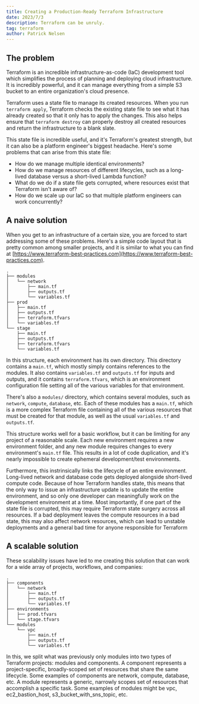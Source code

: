 ```yaml
---
title: Creating a Production-Ready Terraform Infrastructure
date: 2023/7/3
description: Terraform can be unruly.
tag: terraform
author: Patrick Nelsen
---
```


## The problem

Terraform is an incredible infrastructure-as-code (IaC) development tool which simplifies
the process of planning and deploying cloud infrastructure. It is incredibly powerful,
and it can manage everything from a simple S3 bucket to an entire organization's cloud
presence.

Terraform uses a state file to manage its created resources. When you run `terraform apply`,
Terraform checks the existing state file to see what it has already created so that it
only has to apply the changes. This also helps ensure that `terraform destroy` can properly
destroy all created resources and return the infrastructure to a blank slate.

This state file is incredible useful, and it's Terraform's greatest strength, but it can also
be a platform engineer's biggest headache. Here's some problems that can arise from this state
file:

- How do we manage multiple identical environments?
- How do we manage resources of different lifecycles, such as a long-lived database versus a
  short-lived Lambda function?
- What do we do if a state file gets corrupted, where resources exist that Terraform isn't
  aware of?
- How do we scale up our IaC so that multiple platform engineers can work concurrently?

## A naive solution

When you get to an infrastructure of a certain size, you are forced to start addressing some
of these problems. Here's a simple code layout that is pretty common among smaller projects,
and it is similar to what you can find at [https://www.terraform-best-practices.com](https://www.terraform-best-practices.com).

```
.
├── modules
│   └── network
│       ├── main.tf
│       ├── outputs.tf
│       └── variables.tf
├── prod
│   ├── main.tf
│   ├── outputs.tf
│   ├── terraform.tfvars
│   └── variables.tf
└── stage
    ├── main.tf
    ├── outputs.tf
    ├── terraform.tfvars
    └── variables.tf
```

In this structure, each environment has its own directory. This directory contains a `main.tf`,
which mostly simply contains references to the modules. It also contains `variables.tf` and
`outputs.tf` for inputs and outputs, and it contains `terraform.tfvars`, which is an environment
configuration file setting all of the various variables for that environment.

There's also a `modules/` directory, which contains several modules, such as `network`, `compute`,
`database`, etc. Each of these modules has a `main.tf`, which is a more complex Terraform file
containing all of the various resources that must be created for that module, as well as the
usual `variables.tf` and `outputs.tf`.

This structure works well for a basic workflow, but it can be limiting for any project of a
reasonable scale. Each new environment requires a new environment folder, and any new module
requires changes to every environment's `main.tf` file. This results in a lot of code duplication,
and it's nearly impossible to create ephemeral development/test environments.

Furthermore, this instrinsically links the lifecycle of an entire environment. Long-lived network
and database code gets deployed alongside short-lived compute code. Because of how Terraform
handles state, this means that the only way to issue an infrastructure update is to update the
entire environment, and so only one developer can meaningfully work on the development environment
at a time. Most importantly, if one part of the state file is corrupted, this may require Terraform
state surgery across all resources. If a bad deployment leaves the compute resources in a bad state,
this may also affect network resources, which can lead to unstable deployments and a general bad
time for anyone responsible for Terraform

## A scalable solution

These scalability issues have led to me creating this solution that can work for a wide array of
projects, workflows, and companies:

```
.
├── components
│   └── network
│       ├── main.tf
│       ├── outputs.tf
│       └── variables.tf
├── environments
│   ├── prod.tfvars
│   └── stage.tfvars
└── modules
    └── vpc
        ├── main.tf
        ├── outputs.tf
        └── variables.tf
```

In this, we split what was previously only modules into two types of Terraform projects: modules
and components. A component represents a project-specific, broadly-scoped set of resources that
share the same lifecycle. Some examples of components are network, compute, database, etc. A
module represents a generic, narrowly scopes set of resources that accomplish a specific task.
Some examples of modules might be vpc, ec2_bastion_host, s3_bucket_with_sns_topic, etc.
